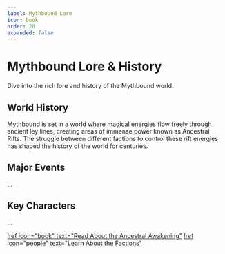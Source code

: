 ```yaml
---
label: Mythbound Lore
icon: book
order: 20
expanded: false
---
```


# Mythbound Lore & History

Dive into the rich lore and history of the Mythbound world.

## World History

Mythbound is set in a world where magical energies flow freely through ancient ley lines, creating areas of immense power known as Ancestral Rifts. The struggle between different factions to control these rift energies has shaped the history of the world for centuries.

## Major Events

...

## Key Characters

...

[!ref icon="book" text="Read About the Ancestral Awakening"](ancestral-awakening.md)
[!ref icon="people" text="Learn About the Factions"](factions.md)
